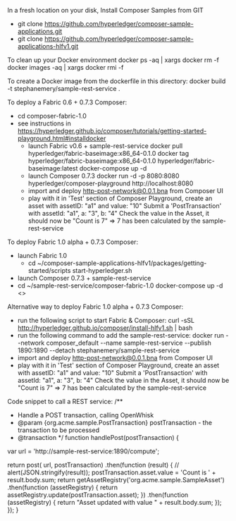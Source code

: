 In a fresh location on your disk, Install Composer Samples from GIT
- git clone https://github.com/hyperledger/composer-sample-applications.git
- git clone https://github.com/hyperledger/composer-sample-applications-hlfv1.git

To clean up your Docker environment
docker ps -aq | xargs docker rm -f
docker images -aq | xargs docker rmi -f

To create a Docker image from the dockerfile in this directory:
docker build -t stephanemery/sample-rest-service .

To deploy a Fabric 0.6 + 0.7.3 Composer:
- cd composer-fabric-1.0
- see instructions in https://hyperledger.github.io/composer/tutorials/getting-started-playground.html#installdocker
    - launch Fabric v0.6 + sample-rest-service
    docker pull hyperledger/fabric-baseimage:x86_64-0.1.0
    docker tag hyperledger/fabric-baseimage:x86_64-0.1.0 hyperledger/fabric-baseimage:latest
    docker-compose up -d
    - launch Composer 0.7.3
    docker run -d -p 8080:8080 hyperledger/composer-playground
    http://localhost:8080
    - import and deploy http-post-network@0.0.1.bna from Composer UI
    - play with it
        in 'Test' section of Composer Playground, create an asset with assetID: "a1" and value: "10"
        Submit a 'PostTransaction' with assetId: "a1", a: "3", b: "4"
        Check the value in the Asset, it should now be "Count is 7" => 7 has been calculated by the sample-rest-service


To deploy Fabric 1.0 alpha + 0.7.3 Composer:
- launch Fabric 1.0
    - cd ~/composer-sample-applications-hlfv1/packages/getting-started/scripts
        start-hyperledger.sh
- launch Composer 0.7.3 + sample-rest-service
- cd ~/sample-rest-service/composer-fabric-1.0
        docker-compose up -d
<<DOES NOT WORK AT THIS POINT: Composer cannot connect to Fabric>>

Alternative way to deploy Fabric 1.0 alpha + 0.7.3 Composer: 
- run the following script to start Fabric & Composer: 
  curl -sSL http://hyperledger.github.io/composer/install-hlfv1.sh | bash
- run the following command to add the sample-rest-service: 
  docker run --network composer_default --name sample-rest-service --publish 1890:1890 --detach stephanemery/sample-rest-service
- import and deploy http-post-network@0.0.1.bna from Composer UI
- play with it
        in 'Test' section of Composer Playground, create an asset with assetID: "a1" and value: "10"
        Submit a 'PostTransaction' with assetId: "a1", a: "3", b: "4"
        Check the value in the Asset, it should now be "Count is 7" => 7 has been calculated by the sample-rest-service

Code snippet to call a REST service: 
/**
 * Handle a POST transaction, calling OpenWhisk
 * @param {org.acme.sample.PostTransaction} postTransaction - the transaction to be processed
 * @transaction
 */
function handlePost(postTransaction) {

  var url = 'http://sample-rest-service:1890/compute';

  return post( url, postTransaction)
      .then(function (result) {
        // alert(JSON.stringify(result));
        postTransaction.asset.value = 'Count is ' + result.body.sum;
        return getAssetRegistry('org.acme.sample.SampleAsset')
          .then(function (assetRegistry) {
            return assetRegistry.update(postTransaction.asset);
          })
          .then(function (assetRegistry) {
            return "Asset updated with value " + result.body.sum;
          });
      });
}

